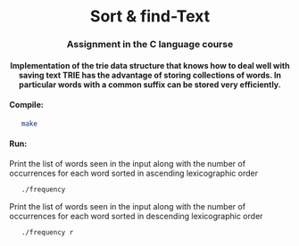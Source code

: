 <h1 align="center"> Sort & find-Text </h1>

<h3 align="center"> Assignment in the C language course </h3>

<h4 align="center">  Implementation of the trie data structure that knows how to deal well with saving text
TRIE has the advantage of storing collections of words. In particular words with a common suffix can be stored very efficiently. </h4>

<h4> Compile: </h4>

```sh
   make
```

<h4> Run: </h4>

Print the list of words seen in the input along with the number of occurrences for each word sorted in ascending lexicographic order

```sh
   ./frequency
```

Print the list of words seen in the input along with the number of occurrences for each word sorted in descending lexicographic order

```sh
   ./frequency r
```
